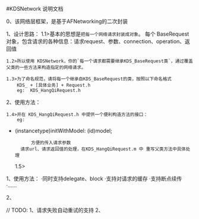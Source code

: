 #KDSNetwork 说明文档

0、该网络层框架，是基于AFNetworking的二次封装

1、设计思路：
    1.1>基本的思想是`把每一个网络请求封装成对象`。
        每个 BaseRequest 对象，包含请求的各种信息：请求request、参数、connection、operation、返回值

    1.2>所以使用 KDSNetwork，你的`每一个请求都需要继承KDS_BaseRequest类`，通过覆盖父类的一些方法来构造指定的网络请求。

    1.3>为了命名规范，请将每一个继承自KDS_BaseRequest的类，按照以下命名格式
        KDS_ + [具体业务] + Request.h
        eg:  KDS_HangQiRequest.h

2、使用方法：

    1.4>并在 KDS_HangQiRequest.h 中提供一个便利构造方法的接口：
        eg:
- (instancetype)initWithModel: (id)model;

            方便的传入请求参数
        请求url、请求返回值的处理，在KDS_HangQiRequest.m 中 重写父类方法中具体处理
    1.5>

        


1、使用方法：
    ·同时支持delegate、block
    ·支持对请求的缓存
    ·支持断点续传
    ·……

2、



//  TODO: 
1、请求失败自动重试的支持
2、    
